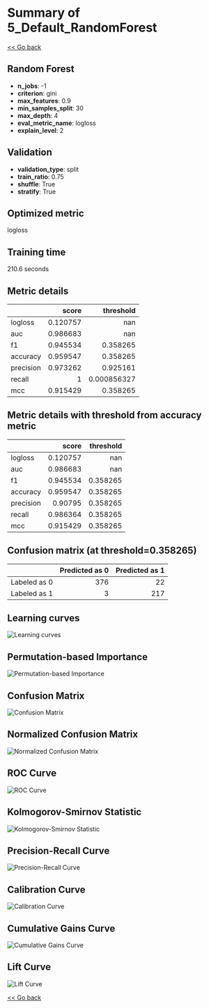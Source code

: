 # Summary of 5_Default_RandomForest

[<< Go back](../README.md)


## Random Forest
- **n_jobs**: -1
- **criterion**: gini
- **max_features**: 0.9
- **min_samples_split**: 30
- **max_depth**: 4
- **eval_metric_name**: logloss
- **explain_level**: 2

## Validation
 - **validation_type**: split
 - **train_ratio**: 0.75
 - **shuffle**: True
 - **stratify**: True

## Optimized metric
logloss

## Training time

210.6 seconds

## Metric details
|           |    score |     threshold |
|:----------|---------:|--------------:|
| logloss   | 0.120757 | nan           |
| auc       | 0.986683 | nan           |
| f1        | 0.945534 |   0.358265    |
| accuracy  | 0.959547 |   0.358265    |
| precision | 0.973262 |   0.925161    |
| recall    | 1        |   0.000856327 |
| mcc       | 0.915429 |   0.358265    |


## Metric details with threshold from accuracy metric
|           |    score |   threshold |
|:----------|---------:|------------:|
| logloss   | 0.120757 |  nan        |
| auc       | 0.986683 |  nan        |
| f1        | 0.945534 |    0.358265 |
| accuracy  | 0.959547 |    0.358265 |
| precision | 0.90795  |    0.358265 |
| recall    | 0.986364 |    0.358265 |
| mcc       | 0.915429 |    0.358265 |


## Confusion matrix (at threshold=0.358265)
|              |   Predicted as 0 |   Predicted as 1 |
|:-------------|-----------------:|-----------------:|
| Labeled as 0 |              376 |               22 |
| Labeled as 1 |                3 |              217 |

## Learning curves
![Learning curves](learning_curves.png)

## Permutation-based Importance
![Permutation-based Importance](permutation_importance.png)
## Confusion Matrix

![Confusion Matrix](confusion_matrix.png)


## Normalized Confusion Matrix

![Normalized Confusion Matrix](confusion_matrix_normalized.png)


## ROC Curve

![ROC Curve](roc_curve.png)


## Kolmogorov-Smirnov Statistic

![Kolmogorov-Smirnov Statistic](ks_statistic.png)


## Precision-Recall Curve

![Precision-Recall Curve](precision_recall_curve.png)


## Calibration Curve

![Calibration Curve](calibration_curve_curve.png)


## Cumulative Gains Curve

![Cumulative Gains Curve](cumulative_gains_curve.png)


## Lift Curve

![Lift Curve](lift_curve.png)



[<< Go back](../README.md)
